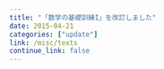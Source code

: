 ```yaml
---
title: "「数学の基礎訓練I」を改訂しました"
date: 2015-04-21
categories: ["update"]
link: /misc/texts
continue_link: false
---
```

